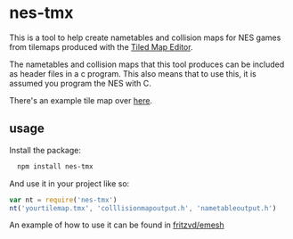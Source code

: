 # nes-tmx
This is a tool to help create nametables and collision maps for NES games from
tilemaps produced with the [Tiled Map Editor](http://www.mapeditor.org/).

The nametables and collision maps that this tool produces can be included
as header files in a c program. This also means that to use this, it is
assumed you program the NES with C.

There's an example tile map over [here](https://github.com/fritzvd/nes-tmx/tree/master/tests/data).

## usage
Install the package:
```bash
  npm install nes-tmx
```

And use it in your project like so:
```javascript
var nt = require('nes-tmx')
nt('yourtilemap.tmx', 'colllisionmapoutput.h', 'nametableoutput.h')
```

An example of how to use it can be found in [fritzvd/emesh](https://github.com/fritzvd/emesh)
